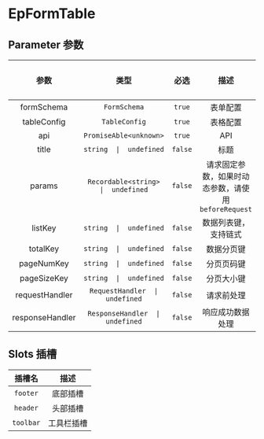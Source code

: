 # EpFormTable
## Parameter 参数
| 参数 | 类型 | 必选 | 描述 | 默认值 |
| :-------: | :-------: | :-------: | :-------: | :-------: |
| formSchema | `FormSchema` | `true` | 表单配置 | -|
| tableConfig | `TableConfig` | `true` | 表格配置 | -|
| api | `PromiseAble<unknown>` | `true` | API | -|
| title | `string  \|  undefined` | `false` | 标题 | -|
| params | `Recordable<string>  \|  undefined` | `false` | 请求固定参数，如果时动态参数，请使用 `beforeRequest` | -|
| listKey | `string  \|  undefined` | `false` | 数据列表键，支持链式 | -|
| totalKey | `string  \|  undefined` | `false` | 数据分页键 | -|
| pageNumKey | `string  \|  undefined` | `false` | 分页页码键 | -|
| pageSizeKey | `string  \|  undefined` | `false` | 分页大小键 | -|
| requestHandler | `RequestHandler  \|  undefined` | `false` | 请求前处理 | -|
| responseHandler | `ResponseHandler  \|  undefined` | `false` | 响应成功数据处理 | -|
## Slots 插槽
|    插槽名    |  描述   |
|:---------:|:-----:|
| `footer` | 底部插槽 |
| `header` | 头部插槽 |
| `toolbar` | 工具栏插槽 |
